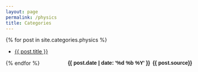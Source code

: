 ```yaml
---
layout: page
permalink: /physics
title: Categories
---
```




{% for post in site.categories.physics %}
 
<ul id="archive">
<li class="archiveposturl"><span><a href="{{ post.url }}" title="{{ post.title }}">{{ post.title }}</a></span><br/>

<strong style="font-size:100%; font-family: 'Titillium Web', sans-serif; float:right; padding-right: .5em">{{ post.source}}</strong> 
</span> 
<strong style="font-size:100%; font-family: 'Titillium Web', sans-serif; float:right; padding-right: .5em">{{ post.date | date: '%d %b %Y' }}</strong> 
</span> 


</li>
</ul>

{% endfor %}
